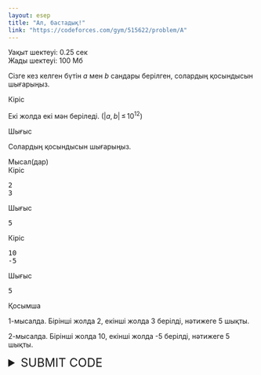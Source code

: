 ```yaml
---
layout: esep
title: "Ал, бастадық!"
link: "https://codeforces.com/gym/515622/problem/A"
---
```

<div class="problem-statement">
  <div class="header">
    <div class="time-limit">Уақыт шектеуі: 0.25 сек</div>
    <div class="memory-limit">Жады шектеуі: 100 Мб</div>
  </div>
  <div>
    <p>Сізге кез келген бүтін <span class="tex-span"><i>a</i></span> мен <span class="tex-span"><i>b</i></span> сандары берілген, солардың қосындысын шығарыңыз.</p>
  </div>
  <div class="input-specification">
    <div class="section-title">Кіріс</div>
    <p>Екі жолда екі мән беріледі. (<span class="tex-span">|<i>a</i>, <i>b</i>| ≤ 10<sup class="upper-index">12</sup></span>)</p>
  </div>
  <div class="output-specification">
    <div class="section-title">Шығыс</div>
    <p>Солардың қосындысын шығарыңыз.</p>
  </div>
  <div class="sample-tests">
    <div class="section-title">Мысал(дар)</div>
    <div class="sample-test">
      <div class="input">
        <div class="title">Кіріс
          <div class="input-output-copier" data-clipboard-target="#id0046439594682860674" id="id007047348206762296" title="Copy"></div>
        </div>
        <pre id="id0046439594682860674">2
3
</pre>
      </div>
      <div class="output">
        <div class="title">Шығыс
          <div class="input-output-copier" data-clipboard-target="#id003922295155396216" id="id004025783199168731" title="Copy"></div>
        </div>
        <pre id="id003922295155396216">5
</pre>
      </div>
      <div class="input">
        <div class="title">Кіріс
          <div class="input-output-copier" data-clipboard-target="#id005796662080164809" id="id003856636964792197" title="Copy"></div>
        </div>
        <pre id="id005796662080164809">10
-5
</pre>
      </div>
      <div class="output">
        <div class="title">Шығыс
          <div class="input-output-copier" data-clipboard-target="#id00534685193674715" id="id0020113585570320947" title="Copy"></div>
        </div>
        <pre id="id00534685193674715">5
</pre>
      </div>
    </div>
  </div>
  <div class="note">
    <div class="section-title">Қосымша</div>
    <p>1-мысалда. Бірінші жолда 2, екінші жолда 3 берілді, нәтижеге 5 шықты.</p>
    <p>2-мысалда. Бірінші жолда 10, екінші жолда -5 берілді, нәтижеге 5 шықты.</p>
  </div>
</div>

<details>
  <summary style="font-size: 24px;">SUBMIT CODE</summary>
  <div class="content">
    <form class="submit-form" method="post" action="?csrf_token=254d3535d1759ddb110915c932649d6e" enctype="multipart/form-data">
      <input type="hidden" name="csrf_token" value="254d3535d1759ddb110915c932649d6e">
      <input type="hidden" name="ftaa" value="">
      <input type="hidden" name="bfaa" value="">
      <input type="hidden" name="action" value="submitSolutionFormSubmitted">
      
      <table class="table-form" style="width: 90%;">
        <tbody>
          <tr>
            <td class="field-name">Задача:</td>
            <td>
              <label style="width: 300px; margin: 0;padding: 0;">
                <select style="width: 300px;" name="submittedProblemIndex">
                  <option value="">Выберите задачу</option>
                  <option value="A" data-memory-limit="100" data-time-limit="0,25" data-input-file="" data-output-file="">
                    A - Ал, бастадық!
                  </option>
                  <option value="A1" data-memory-limit="4" data-time-limit="0,25" data-input-file="" data-output-file="">
                    A1 - Қосу мен Көбейту
                  </option>
                  <option value="A2" data-memory-limit="4" data-time-limit="0,25" data-input-file="" data-output-file="">
                    A2 - Максималды сан
                  </option>
                </select>
              </label>
            </td>
          </tr>
          
          <tr class="subscription-row">
            <td>&nbsp;</td>
            <td>
              <div class="shiftUp error__submittedProblemIndex" style="width: 300px;">
                <span class="error for__submittedProblemIndex" style="display: none;">&nbsp;</span>
                <span class="notice for__submittedProblemIndex">&nbsp;</span>
                <span id="submittedProblemFiles" class="" style="float: left;">стандартный ввод/вывод</span>
                <span id="submittedProblemLimits" class="" style="float: right;">0,25 с, 100 МБ</span>
              </div>
            </td>
          </tr>
          
          <tr>
            <td class="field-name">Язык:</td>
            <td>
              <select style="width: 300px;" name="programTypeId">
                <option value="31">Python 3.8.10</option>
                <option value="41">PyPy 3.6.9 (7.3.0)</option>
                <option value="70" selected="selected">PyPy 3.10 (7.3.15, 64bit)</option>
              </select>
              <div><span class="programTypeNotice notice smaller"></span></div>
              <div class="outputOnlyProgramTypeIdNotice">ZIP</div>
            </td>
          </tr>
          
          <tr class="programSourceTr">
            <td class="field-name">Исходный код:</td>
            <td style="padding-bottom: 0.7em;" class="aceEditorTd">
              <textarea hidden="true" id="sourceCodeTextarea" name="source" style="box-sizing: border-box; width: 100%; height: 370px; display: none;"></textarea>
              <div id="editor" class="aceSupportsSafeFormsLeave ace_editor ace-chrome" style="box-sizing: border-box; width: 100% !important; height: 370px; border: 1px solid rgb(170, 170, 170); display: block;">
                <textarea class="ace_text-input" wrap="off" autocorrect="off" autocapitalize="none" spellcheck="false" style="opacity: 0; height: 16px; width: 7.2px; left: 45px; top: 0px;"></textarea>
                <div class="ace_gutter">
                  <div class="ace_layer ace_gutter-layer ace_folding-enabled" style="margin-top: 0px; height: 400px; width: 41px;">
                    <div class="ace_gutter-cell " style="height: 16px;">1</div>
                  </div>
                  <div class="ace_gutter-active-line" style="top: 0px; height: 16px;"></div>
                </div>
                <!-- More ACE Editor components... -->
              </div>
              <input type="checkbox" id="toggleEditorCheckbox">
              <label style="font-size: 1.2rem; margin-left: 1em;" for="toggleEditorCheckbox" class="toggleEditorCheckboxLabel">Отключить редактор</label>
              <div class="small tabSizeDiv" style="float: right; margin-top: 0.2em;">
                <label for="tabSizeInput" style="margin-right: 1em;">Размер таба:</label>
                <input style="width:3em;" type="number" id="tabSizeInput" name="tabSize" value="4">
              </div>
            </td>
          </tr>
          
          <tr>
            <td class="field-name">Или выберите файл:</td>
            <td>
              <input name="sourceFile" type="file" value="">
            </td>
          </tr>
          
          <tr>
            <td colspan="2">
              <div style="text-align: center;">
                <div style="display: inline-block; position: relative;">
                  <input class="submit" type="submit" id="singlePageSubmitButton" value="Отослать">
                  <img class="ajax-loading-gif" src="//codeforces.org/s/72623/images/ajax-loading-24x24.gif">
                </div>
              </div>
            </td>
          </tr>
        </tbody>
      </table>
      <input type="hidden" name="_tta" value="455">
    </form>
  </div>
</details>
